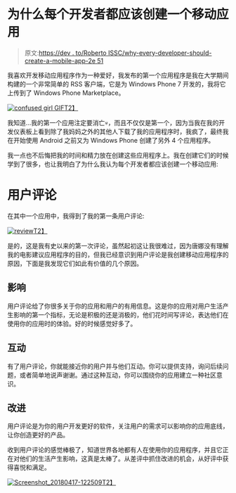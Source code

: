 # 为什么每个开发者都应该创建一个移动应用

> 原文:[https://dev . to/Roberto ISSC/why-every-developer-should-create-a-mobile-app-2e 51](https://dev.to/robertoissc/why-every-developer-should-create-a-mobile-app-2e51)

我喜欢开发移动应用程序作为一种爱好，我发布的第一个应用程序是我在大学期间构建的一个非常简单的 RSS 客户端，它是为 Windows Phone 7 开发的，我将它上传到了 Windows Phone Marketplace。

[![confused girl GIF](../Images/02319a9ddc7c7e42fbddaecb11f35708.png)T2】](https://res.cloudinary.com/practicaldev/image/fetch/s--GSbNZ0Ri--/c_limit%2Cf_auto%2Cfl_progressive%2Cq_66%2Cw_880/https://media1.giphy.com/media/kaq6GnxDlJaBq/giphy.gif)

我知道...我的第一个应用注定要消亡💀，而且不仅仅是第一个，因为当我在我的开发仪表板上看到除了我妈妈之外的其他人下载了我的应用程序时，我疯了，最终我在开始使用 Android 之前又为 Windows Phone 创建了另外 4 个应用程序。

我一点也不后悔把我的时间和精力放在创建这些应用程序上。我在创建它们的时候学到了很多，也让我明白了为什么我认为每个开发者都应该创建一个移动应用:

# 用户评论

在其中一个应用中，我得到了我的第一条用户评论:

[![review](../Images/a648a8985935b16c32c36cfafec23a18.png)T2】](https://res.cloudinary.com/practicaldev/image/fetch/s--rttcXm66--/c_limit%2Cf_auto%2Cfl_progressive%2Cq_auto%2Cw_880/https://isscroberto.files.wordpress.com/2018/04/review.png)

是的，这是我有史以来的第一次评论，虽然起初这让我很难过，因为唐娜没有理解我的电影建议应用程序的目的，但我已经意识到用户评论是我创建移动应用程序的原因，下面是我发现它们如此有价值的几个原因。

## 影响

用户评论给了你很多关于你的应用和用户的有用信息。这是你的应用对用户生活产生影响的第一个指标，无论是积极的还是消极的，他们花时间写评论，表达他们在使用你的应用时的体验。好的时候感觉好多了。

## 互动

有了用户评论，你就能接近你的用户并与他们互动。你可以提供支持，询问后续问题，或者简单地说声谢谢。通过这种互动，你可以围绕你的应用建立一种社区意识。

## 改进

用户评论是为你的用户开发更好的软件，关注用户的需求可以影响你的应用底线，让你创造更好的产品。

收到用户评论的感觉棒极了，知道世界各地都有人在使用你的应用程序，并且它正在对他们的生活产生影响，这真是太棒了。从差评中抓住改进的机会，从好评中获得喜悦和满足。

[![Screenshot_20180417-122509](../Images/39df837b63f25107061060b2c2eecc6c.png)T2】](https://res.cloudinary.com/practicaldev/image/fetch/s--P601lpWp--/c_limit%2Cf_auto%2Cfl_progressive%2Cq_auto%2Cw_880/https://isscroberto.files.wordpress.com/2018/04/screenshot_20180417-1225091.png)